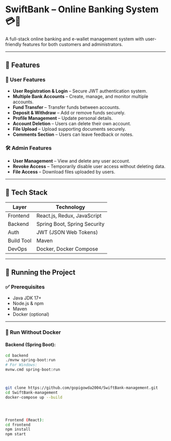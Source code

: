 # SwiftBank – Online Banking System 💳🏦

A full-stack online banking and e-wallet management system with user-friendly features for both customers and administrators.

---

## 🚀 Features

### 👤 User Features
- **User Registration & Login** – Secure JWT authentication system.
- **Multiple Bank Accounts** – Create, manage, and monitor multiple accounts.
- **Fund Transfer** – Transfer funds between accounts.
- **Deposit & Withdraw** – Add or remove funds securely.
- **Profile Management** – Update personal details.
- **Account Deletion** – Users can delete their own account.
- **File Upload** – Upload supporting documents securely.
- **Comments Section** – Users can leave feedback or notes.

### 🛠️ Admin Features
- **User Management** – View and delete any user account.
- **Revoke Access** – Temporarily disable user access without deleting data.
- **File Access** – Download files uploaded by users.

---

## 🧰 Tech Stack

| Layer      | Technology                        |
|------------|-----------------------------------|
| Frontend   | React.js, Redux, JavaScript       |
| Backend    | Spring Boot, Spring Security      |
| Auth       | JWT (JSON Web Tokens)             |
| Build Tool | Maven                             |
| DevOps     | Docker, Docker Compose            |

---

## 🏁 Running the Project

### ✅ Prerequisites
- Java JDK 17+
- Node.js & npm
- Maven
- Docker (optional)

---

### 🔧 Run Without Docker

#### Backend (Spring Boot):
```bash
cd backend
./mvnw spring-boot:run
# For Windows:
mvnw.cmd spring-boot:run



git clone https://github.com/gopigowda2004/SwiftBank-management.git
cd SwiftBank-management
docker-compose up --build




Frontend (React):
cd frontend
npm install
npm start



